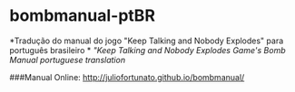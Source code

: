 # bombmanual-ptBR
*Tradução do manual do jogo "Keep Talking and Nobody Explodes" para português brasileiro  *
*"Keep Talking and Nobody Explodes Game's Bomb Manual portuguese translation*  
  
###Manual Online: http://juliofortunato.github.io/bombmanual/
